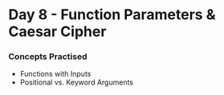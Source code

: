 # Day 8 - Function Parameters & Caesar Cipher

### Concepts Practised
- Functions with Inputs
- Positional vs. Keyword Arguments
